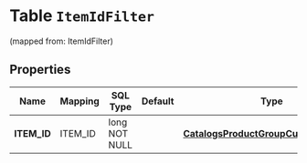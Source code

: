 
# Table `ItemIdFilter`
(mapped from: ItemIdFilter)

## Properties
Name | Mapping | SQL Type | Default | Type | Description | Notes
---- | ------- | -------- | ------- | ---- | ----------- | -----
**ITEM_ID** | ITEM_ID | long NOT NULL |  | [**CatalogsProductGroupCurrencyCriteria**](.md) |  |  [foreignkey]



